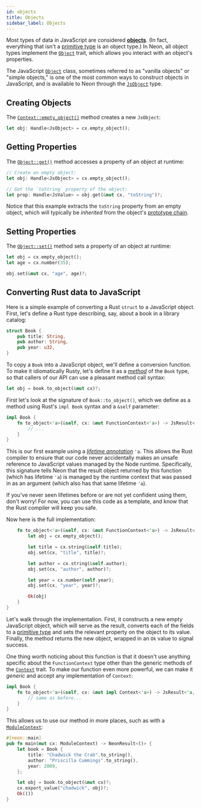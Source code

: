 ```yaml
---
id: objects
title: Objects
sidebar_label: Objects
---
```


Most types of data in JavaScript are considered **[objects](https://developer.mozilla.org/en-US/docs/Learn/JavaScript/Objects/Basics)**. (In fact, everything that isn't a [primitive type](primitive-types) is an object type.) In Neon, all object types implement the [`Object`](https://docs.rs/neon/latest/neon/object/trait.Object.html) trait, which allows you interact with an object's properties.

The JavaScript [`Object`](https://developer.mozilla.org/en-US/docs/Web/JavaScript/Reference/Global_Objects/Object) class, sometimes referred to as "vanilla objects" or "simple objects," is one of the most common ways to construct objects in JavaScript, and is available to Neon through the [`JsObject`](https://docs.rs/neon/latest/neon/types/struct.JsObject.html) type.

## Creating Objects

The [`Context::empty_object()`](https://docs.rs/neon/latest/neon/context/trait.Context.html#method.empty_object) method creates a new `JsObject`:

```rust
let obj: Handle<JsObject> = cx.empty_object();
```

## Getting Properties

The [`Object::get()`](https://docs.rs/neon/latest/neon/object/trait.Object.html#method.get) method accesses a property of an object at runtime:

```rust
// Create an empty object:
let obj: Handle<JsObject> = cx.empty_object();

// Get the `toString` property of the object:
let prop: Handle<JsValue> = obj.get(&mut cx, "toString")?;
```

Notice that this example extracts the `toString` property from an empty object, which will typically be _inherited_ from the object's [prototype chain](https://developer.mozilla.org/en-US/docs/Web/JavaScript/Inheritance_and_the_prototype_chain).

## Setting Properties

The [`Object::set()`](https://docs.rs/neon/latest/neon/object/trait.Object.html#method.set) method sets a property of an object at runtime:

```rust
let obj = cx.empty_object();
let age = cx.number(35);

obj.set(&mut cx, "age", age)?;
```

## Converting Rust data to JavaScript

Here is a simple example of converting a Rust `struct` to a JavaScript object. First, let's define a Rust type describing, say, about a book in a library catalog:

```rust
struct Book {
    pub title: String,
    pub author: String,
    pub year: u32,
}
```

To copy a `Book` into a JavaScript object, we'll define a conversion function. To make it idiomatically Rusty, let's define it as a [_method_](https://doc.rust-lang.org/book/ch05-03-method-syntax.html) of the `Book` type, so that callers of our API can use a pleasant method call syntax:

```rust
let obj = book.to_object(&mut cx)?;
```

First let's look at the signature of `Book::to_object()`, which we define as a method using Rust's `impl Book` syntax and a `&self` parameter:

```rust
impl Book {
    fn to_object<'a>(&self, cx: &mut FunctionContext<'a>) -> JsResult<'a, JsObject> {
        // ...
    }
}
```

This is our first example using a _[lifetime annotation](https://doc.rust-lang.org/book/ch10-03-lifetime-syntax.html)_ `'a`. This allows the Rust compiler to ensure that our code never accidentally makes an unsafe reference to JavaScript values managed by the Node runtime. Specifically, this signature tells Neon that the result object returned by this function (which has lifetime `'a`) is managed by the runtime context that was passed in as an argument (which also has that same lifetime `'a`).

If you've never seen lifetimes before or are not yet confident using them, don't worry! For now, you can use this code as a template, and know that the Rust compiler will keep you safe.

Now here is the full implementation:

```rust
    fn to_object<'a>(&self, cx: &mut FunctionContext<'a>) -> JsResult<'a, JsObject> {
        let obj = cx.empty_object();

        let title = cx.string(&self.title);
        obj.set(cx, "title", title)?;

        let author = cx.string(&self.author);
        obj.set(cx, "author", author)?;

        let year = cx.number(self.year);
        obj.set(cx, "year", year)?;

        Ok(obj)
    }
}
```

Let's walk through the implementation. First, it constructs a new empty JavaScript object, which will serve as the result, converts each of the fields to a [primitive type](primitive-types) and sets the relevant property on the object to its value. Finally, the method returns the new object, wrapped in an `Ok` value to signal success.

One thing worth noticing about this function is that it doesn't use anything specific about the `FunctionContext` type other than the generic methods of the [`Context`](https://docs.rs/neon/latest/neon/context/trait.Context.html) trait. To make our function even more powerful, we can make it _generic_ and accept any implementation of `Context`:

```rust
impl Book {
    fn to_object<'a>(&self, cx: &mut impl Context<'a>) -> JsResult<'a, JsObject> {
        // same as before...
    }
}
```

This allows us to use our method in more places, such as with a [`ModuleContext`](https://docs.rs/neon/latest/neon/context/struct.ModuleContext.html):

```rust
#[neon::main]
pub fn main(mut cx: ModuleContext) -> NeonResult<()> {
    let book = Book {
        title: "Chadwick the Crab".to_string(),
        author: "Priscilla Cummings".to_string(),
        year: 2009,
    };

    let obj = book.to_object(&mut cx)?;
    cx.export_value("chadwick", obj)?;
    Ok(())
}
```
